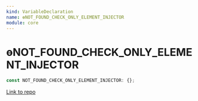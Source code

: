 ```yaml
---
kind: VariableDeclaration
name: ɵNOT_FOUND_CHECK_ONLY_ELEMENT_INJECTOR
module: core
---
```


# ɵNOT_FOUND_CHECK_ONLY_ELEMENT_INJECTOR

```ts
const NOT_FOUND_CHECK_ONLY_ELEMENT_INJECTOR: {};
```

[Link to repo](https://github.com/timdeschryver/angular/blob/master/packages/core/src/view/provider.ts#L338-L338)
